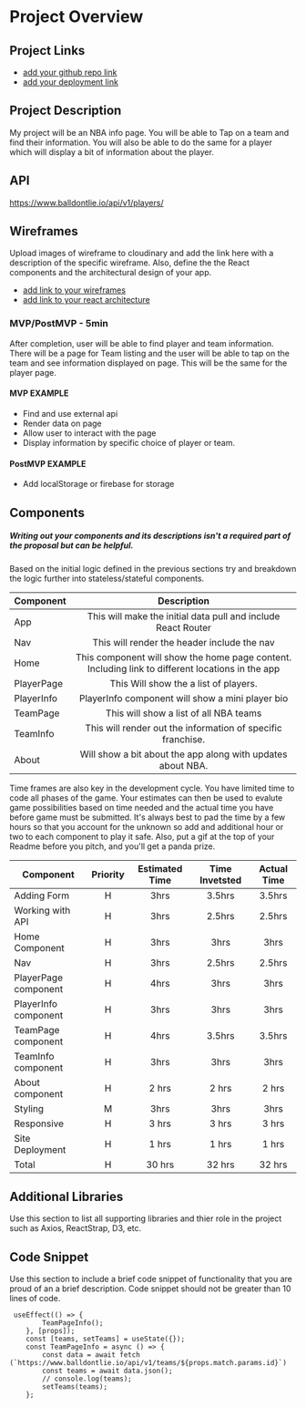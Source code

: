# Project Overview

## Project Links

- [add your github repo link]()
- [add your deployment link](https://5efe151084f6a0a29877d4da--confident-newton-7e8dbe.netlify.app/)

## Project Description

My project will be an NBA info page. You will be able to Tap on a team and find their information.
You will also be able to do the same for a player which will display a bit of information about the player.

## API

https://www.balldontlie.io/api/v1/players/








## Wireframes

Upload images of wireframe to cloudinary and add the link here with a description of the specific wireframe. Also, define the the React components and the architectural design of your app.

- [add link to your wireframes](https://www.figma.com/file/z9tyc9XTJXGGIBbI787nte/Untitled?node-id=40%3A12)
- [add link to your react architecture](https://www.figma.com/file/q3dfFMsRx5wq8gVjxL2kD1/Untitled?node-id=4%3A2)


### MVP/PostMVP - 5min

After completion, user will be able to find player and team information. There will be a page for Team listing and the user will be able to tap on the team and see information displayed on page. This will be the same for the player page.  

#### MVP EXAMPLE
- Find and use external api 
- Render data on page 
- Allow user to interact with the page
- Display information by specific choice of player or team.

#### PostMVP EXAMPLE

- Add localStorage or firebase for storage

## Components
##### Writing out your components and its descriptions isn't a required part of the proposal but can be helpful.

Based on the initial logic defined in the previous sections try and breakdown the logic further into stateless/stateful components. 

| Component | Description | 
| --- | :---: |  
| App | This will make the initial data pull and include React Router| 
| Nav | This will render the header include the nav | 
| Home | This component will show the home page content. Including link to different locations in the app |
| PlayerPage | This Will show the a list of players. | 
| PlayerInfo | PlayerInfo component will show a mini player bio |
| TeamPage | This will show a list of all NBA teams | 
| TeamInfo | This will render out the information of specific franchise. |
| About | Will show a bit about the app along with updates about NBA. | 






Time frames are also key in the development cycle.  You have limited time to code all phases of the game.  Your estimates can then be used to evalute game possibilities based on time needed and the actual time you have before game must be submitted. It's always best to pad the time by a few hours so that you account for the unknown so add and additional hour or two to each component to play it safe. Also, put a gif at the top of your Readme before you pitch, and you'll get a panda prize.

| Component | Priority | Estimated Time | Time Invetsted | Actual Time |
| --- | :---: |  :---: | :---: | :---: |
| Adding Form | H | 3hrs| 3.5hrs | 3.5hrs |
| Working with API | H | 3hrs| 2.5hrs | 2.5hrs |
| Home Component | H | 3hrs| 3hrs | 3hrs |
| Nav | H | 3hrs| 2.5hrs | 2.5hrs |
| PlayerPage component | H | 4hrs| 3hrs | 3hrs |
| PlayerInfo component | H | 3hrs| 3hrs | 3hrs |
| TeamPage component | H | 4hrs| 3.5hrs | 3.5hrs |
| TeamInfo component | H | 3hrs| 3hrs | 3hrs |
| About component | H | 2 hrs| 2 hrs | 2 hrs |
| Styling | M | 3hrs| 3hrs | 3hrs |
| Responsive | H | 3 hrs| 3 hrs | 3 hrs |
| Site Deployment | H | 1 hrs| 1 hrs | 1 hrs |
| Total | H | 30 hrs| 32 hrs | 32 hrs |

## Additional Libraries
 Use this section to list all supporting libraries and thier role in the project such as Axios, ReactStrap, D3, etc. 

## Code Snippet

Use this section to include a brief code snippet of functionality that you are proud of an a brief description.  Code snippet should not be greater than 10 lines of code. 

```
 useEffect(() => {
        TeamPageInfo();
    }, [props]);
    const [teams, setTeams] = useState({});
    const TeamPageInfo = async () => {
        const data = await fetch (`https://www.balldontlie.io/api/v1/teams/${props.match.params.id}`)
        const teams = await data.json();
        // console.log(teams);
        setTeams(teams);
    };
```
